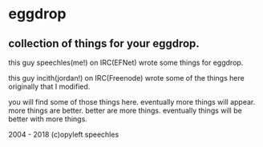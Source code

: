 eggdrop
=======

collection of things for your eggdrop.
--------------------------------------
this guy speechles(me!) on IRC(EFNet) wrote some things for eggdrop.

this guy incith(jordan!) on IRC(Freenode) wrote some of the things here originally that I modified.

you will find some of those things here. eventually more things will appear. more things are better. better are more things. eventually things will be better with more things.

2004 - 2018 (c)opyleft speechles
